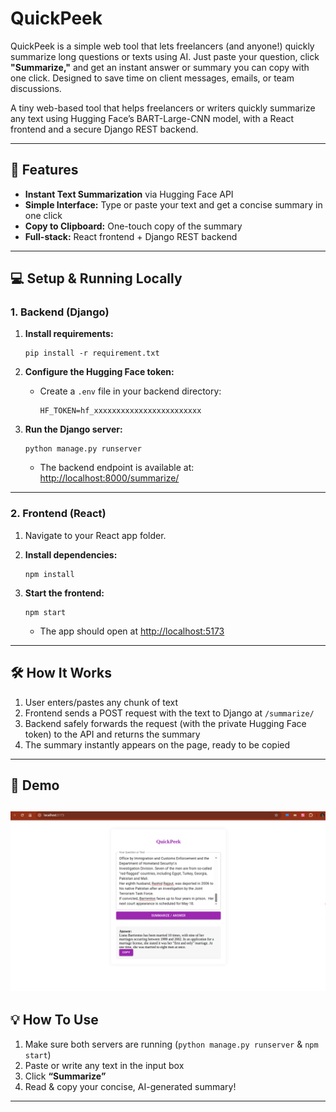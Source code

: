 # QuickPeek

QuickPeek is a simple web tool that lets freelancers (and anyone!) quickly summarize long questions or texts using AI. Just paste your question, click **"Summarize,"** and get an instant answer or summary you can copy with one click. Designed to save time on client messages, emails, or team discussions.

A tiny web-based tool that helps freelancers or writers quickly summarize any text using Hugging Face’s BART-Large-CNN model, with a React frontend and a secure Django REST backend.

---

## 🚀 Features

- **Instant Text Summarization** via Hugging Face API  
- **Simple Interface:** Type or paste your text and get a concise summary in one click  
- **Copy to Clipboard:** One-touch copy of the summary  
- **Full-stack:** React frontend + Django REST backend  

---

## 💻 Setup & Running Locally

### 1. Backend (Django)

1. **Install requirements:**
    ```
    pip install -r requirement.txt
    ```

2. **Configure the Hugging Face token:**
    - Create a `.env` file in your backend directory:
      ```
      HF_TOKEN=hf_xxxxxxxxxxxxxxxxxxxxxxxx
      ```

3. **Run the Django server:**
    ```
    python manage.py runserver
    ```
    - The backend endpoint is available at:  
      [http://localhost:8000/summarize/](http://localhost:8000/summarize/)

---

### 2. Frontend (React)

1. Navigate to your React app folder.

2. **Install dependencies:**
    ```
    npm install
    ```

3. **Start the frontend:**
    ```
    npm start
    ```
    - The app should open at [http://localhost:5173](http://localhost:5173)

---

## 🛠️ How It Works

1. User enters/pastes any chunk of text  
2. Frontend sends a POST request with the text to Django at `/summarize/`  
3. Backend safely forwards the request (with the private Hugging Face token) to the API and returns the summary  
4. The summary instantly appears on the page, ready to be copied

---

## 📸 Demo

![Demo Screenshot](https://github.com/Mohamed-Silaya/quickpeek/blob/main/Demo_image/1.png)
---

## 💡 How To Use

1. Make sure both servers are running (`python manage.py runserver` & `npm start`)
2. Paste or write any text in the input box
3. Click **“Summarize”**
4. Read & copy your concise, AI-generated summary!

---

